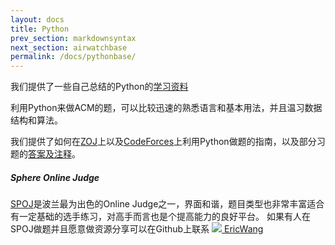 ```yaml
---
layout: docs
title: Python
prev_section: markdownsyntax
next_section: airwatchbase
permalink: /docs/pythonbase/
---
```



我们提供了一些自己总结的Python的[学习资料]({{site.url}}/python/introduction/)

利用Python来做ACM的题，可以比较迅速的熟悉语言和基本用法，并且温习数据结构和算法。

我们提供了如何在[ZOJ]({{site.url}}/python/zoj/)上以及[CodeForces]({{site.url}}/python/codeforces/)上利用Python做题的指南，以及部分习题的[答案及注释]({{site.url}}/python/answers/cf1-20/)。

<div class="note info">
  <h5>Sphere Online Judge</h5>
  <p>
    <a href="http://www.spoj.com/" target="_blank">SPOJ</a>是波兰最为出色的Online Judge之一，界面和谐，题目类型也非常丰富适合有一定基础的选手练习，对高手而言也是个提高能力的良好平台。
    如果有人在SPOJ做题并且愿意做资源分享可以在Github上联系
    <a href="https://github.com/wh1100717" class="post-author">
      <img src="https://github.com/wh1100717.png" class="avatar" />
      EricWang
    </a>

  </p>
</div>